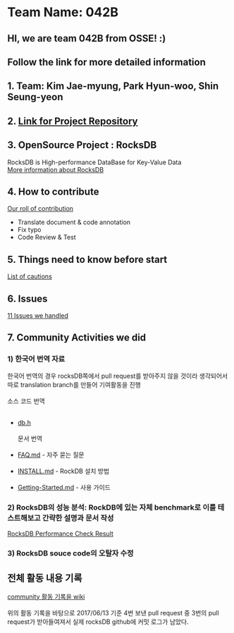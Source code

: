 # Team Name: 042B
## HI, we are team 042B from OSSE! :)
## Follow the link for more detailed information 

## 1. Team: Kim Jae-myung, Park Hyun-woo, Shin Seung-yeon
## 2. [Link for Project Repository](https://github.com/17-1-SKKU-OSS/rocksdb)

## 3. OpenSource Project : RocksDB
RocksDB is High-performance DataBase for Key-Value Data <br/>
[More information about RocksDB](https://github.com/17-1-SKKU-OSS/rocksdb/wiki/%EC%84%A0%EC%A0%95-%EC%98%A4%ED%94%88%EC%86%8C%EC%8A%A4-%ED%94%84%EB%A1%9C%EC%A0%9D%ED%8A%B8)

## 4. How to contribute

[Our roll of contribution](https://github.com/17-1-SKKU-OSS/rocksdb/wiki/커뮤니티-활동-방안)

- Translate document & code annotation 
- Fix typo
- Code Review & Test <br/>

## 5. Things need to know before start
[List of cautions](https://github.com/17-1-SKKU-OSS/rocksdb/wiki/%EC%A3%BC%EC%9D%98%EC%82%AC%ED%95%AD)

## 6. Issues
[11 Issues we handled](https://github.com/17-1-SKKU-OSS/rocksdb/issues)

## 7. Community Activities we did
### 1) 한국어 번역 자료
한국어 번역의 경우 rocksDB쪽에서 pull request를 받아주지 않을 것이라 생각되어서 따로 translation branch를 만들어 기여활동을 진행 <br/><br/>
소스 코드 번역<br/><br/> 
  - [db.h](translate_doc/Kor/db_h.txt)<br/><br/>
문서 번역<br/><br/>
  - [FAQ.md](translate_doc/Kor/faq.md) - 자주 묻는 질문<br/><br/>
  - [INSTALL.md](translate_doc/Kor/INSTALL.md) - RockDB 설치 방법<br/><br/>
  - [Getting-Started.md](translate_doc/Kor/getting-started.md) - 사용 가이드

### 2) RocksDB의 성능 분석: RockDB에 있는 자체 benchmark로 이를 테스트해보고 간략한 설명과 문서 작성
[RocksDB Performance Check Result](https://github.com/17-1-SKKU-OSS/rocksdb/wiki/성능-분석-방법-및-결과)
  
### 3) RocksDB souce code의 오탈자 수정
  
## 전체 활동 내용 기록
[community 활동 기록을 wiki](https://github.com/17-1-SKKU-OSS/rocksdb/wiki/%ED%99%9C%EB%8F%99-%EA%B8%B0%EB%A1%9D) <br/><br/>
위의 활동 기록을 바탕으로 2017/06/13 기준 4번 보낸 pull request 중 3번의 pull request가 받아들여져서 실제 rocksDB github에 커밋 로그가 남았다.
